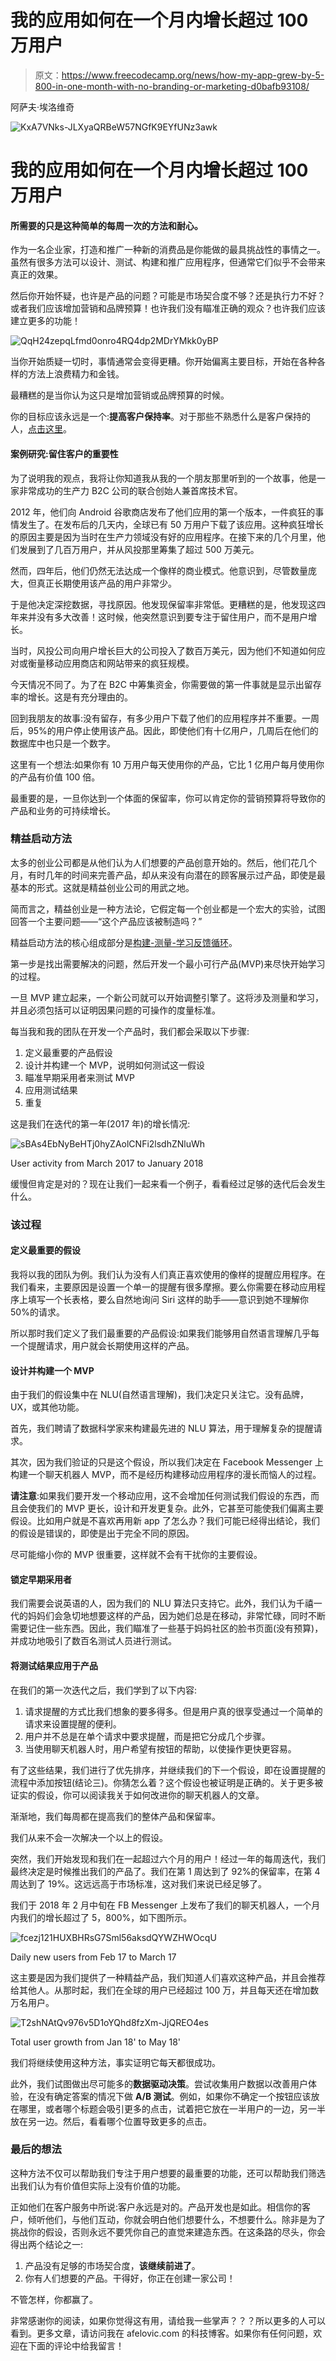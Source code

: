 # 我的应用如何在一个月内增长超过 100 万用户

> 原文：<https://www.freecodecamp.org/news/how-my-app-grew-by-5-800-in-one-month-with-no-branding-or-marketing-d0bafb93108/>

阿萨夫·埃洛维奇

![KxA7VNks-JLXyaQRBeW57NGfK9EYfUNz3awk](img/76a951028af7f669367cfe515f9d68f6.png)

# 我的应用如何在一个月内增长超过 100 万用户

#### 所需要的只是这种简单的每周一次的方法和耐心。

作为一名企业家，打造和推广一种新的消费品是你能做的最具挑战性的事情之一。虽然有很多方法可以设计、测试、构建和推广应用程序，但通常它们似乎不会带来真正的效果。

然后你开始怀疑，也许是产品的问题？可能是市场契合度不够？还是执行力不好？或者我们应该增加营销和品牌预算！也许我们没有瞄准正确的观众？也许我们应该建立更多的功能！

![QqH24zepqLfmd0onro4RQ4dp2MDrYMkk0yBP](img/926b9f9ab12ee13556e39259f3fa9b96.png)

当你开始质疑一切时，事情通常会变得更糟。你开始偏离主要目标，开始在各种各样的方法上浪费精力和金钱。

最糟糕的是当你认为这只是增加营销或品牌预算的时候。

你的目标应该永远是一个:**提高客户保持率**。对于那些不熟悉什么是客户保持的人，[点击这里](https://en.wikipedia.org/wiki/Customer_retention)。

#### 案例研究:留住客户的重要性

为了说明我的观点，我将让你知道我从我的一个朋友那里听到的一个故事，他是一家非常成功的生产力 B2C 公司的联合创始人兼首席技术官。

2012 年，他们向 Android 谷歌商店发布了他们应用的第一个版本，一件疯狂的事情发生了。在发布后的几天内，全球已有 50 万用户下载了该应用。这种疯狂增长的原因主要是因为当时在生产力领域没有好的应用程序。在接下来的几个月里，他们发展到了几百万用户，并从风投那里筹集了超过 500 万美元。

然而，四年后，他们仍然无法达成一个像样的商业模式。他意识到，尽管数量庞大，但真正长期使用该产品的用户非常少。

于是他决定深挖数据，寻找原因。他发现保留率非常低。更糟糕的是，他发现这四年来并没有多大改善！这时候，他突然意识到要专注于留住用户，而不是用户增长。

当时，风投公司向用户增长巨大的公司投入了数百万美元，因为他们不知道如何应对或衡量移动应用商店和网站带来的疯狂规模。

今天情况不同了。为了在 B2C 中筹集资金，你需要做的第一件事就是显示出留存率的增长。这是有充分理由的。

回到我朋友的故事:没有留存，有多少用户下载了他们的应用程序并不重要。一周后，95%的用户停止使用该产品。因此，即使他们有十亿用户，几周后在他们的数据库中也只是一个数字。

这里有一个想法:如果你有 10 万用户每天使用你的产品，它比 1 亿用户每月使用你的产品有价值 100 倍。

最重要的是，一旦你达到一个体面的保留率，你可以肯定你的营销预算将导致你的产品和业务的可持续增长。

### 精益启动方法

太多的创业公司都是从他们认为人们想要的产品创意开始的。然后，他们花几个月，有时几年的时间来完善产品，却从来没有向潜在的顾客展示过产品，即使是最基本的形式。这就是精益创业公司的用武之地。

简而言之，精益创业是一种方法论，它假定每一个创业都是一个宏大的实验，试图回答一个主要问题——“这个产品应该被制造吗？”

精益启动方法的核心组成部分是[构建-测量-学习反馈循环](https://www.mindtools.com/pages/article/build-measure-learn.htm)。

第一步是找出需要解决的问题，然后开发一个最小可行产品(MVP)来尽快开始学习的过程。

一旦 MVP 建立起来，一个新公司就可以开始调整引擎了。这将涉及测量和学习，并且必须包括可以证明因果问题的可操作的度量标准。

每当我和我的团队在开发一个产品时，我们都会采取以下步骤:

1.  定义最重要的产品假设
2.  设计并构建一个 MVP，说明如何测试这一假设
3.  瞄准早期采用者来测试 MVP
4.  应用测试结果
5.  重复

这是我们在迭代的第一年(2017 年)的增长情况:

![sBAs4EbNyBeHTj0hyZAolCNFi2lsdhZNluWh](img/8ff45bb6cdee68809256e9b77bb90511.png)

User activity from March 2017 to January 2018

缓慢但肯定是对的？现在让我们一起来看一个例子，看看经过足够的迭代后会发生什么。

### 该过程

#### 定义最重要的假设

我将以我的团队为例。我们认为没有人们真正喜欢使用的像样的提醒应用程序。在我们看来，主要原因是设置一个单一的提醒有很多摩擦。要么你需要在移动应用程序上填写一个长表格，要么自然地询问 Siri 这样的助手——意识到她不理解你 50%的请求。

所以那时我们定义了我们最重要的产品假设:如果我们能够用自然语言理解几乎每一个提醒请求，用户就会长期使用这样的产品。

#### 设计并构建一个 MVP

由于我们的假设集中在 NLU(自然语言理解)，我们决定只关注它。没有品牌，UX，或其他功能。

首先，我们聘请了数据科学家来构建最先进的 NLU 算法，用于理解复杂的提醒请求。

其次，因为我们验证的只是这个假设，所以我们决定在 Facebook Messenger 上构建一个聊天机器人 MVP，而不是经历构建移动应用程序的漫长而恼人的过程。

**请注意**:如果我们要开发一个移动应用，这不会增加任何测试我们假设的东西，而且会使我们的 MVP 更长，设计和开发更复杂。此外，它甚至可能使我们偏离主要假设。比如用户就是不喜欢再用新 app 了怎么办？我们可能已经得出结论，我们的假设是错误的，即使是出于完全不同的原因。

尽可能缩小你的 MVP 很重要，这样就不会有干扰你的主要假设。

#### 锁定早期采用者

我们需要会说英语的人，因为我们的 NLU 算法只支持它。此外，我们认为千禧一代的妈妈们会急切地想要这样的产品，因为她们总是在移动，非常忙碌，同时不断需要记住一些东西。因此，我们瞄准了一些基于妈妈社区的脸书页面(没有预算)，并成功地吸引了数百名测试人员进行测试。

#### 将测试结果应用于产品

在我们的第一次迭代之后，我们学到了以下内容:

1.  请求提醒的方式比我们想象的要多得多。但是用户真的很享受通过一个简单的请求来设置提醒的便利。
2.  用户并不总是在单个请求中要求提醒，而是把它分成几个步骤。
3.  当使用聊天机器人时，用户希望有按钮的帮助，以使操作更快更容易。

有了这些结果，我们进行了优先排序，并继续我们的下一个假设，即在设置提醒的流程中添加按钮(结论三)。你猜怎么着？这个假设也被证明是正确的。关于更多被证实的假设，你可以阅读我关于如何改进你的聊天机器人的文章。

渐渐地，我们每周都在提高我们的整体产品和保留率。

我们从来不会一次解决一个以上的假设。

突然，我们开始发现和我们在一起超过六个月的用户！经过一年的每周迭代，我们最终决定是时候推出我们的产品了。我们在第 1 周达到了 92%的保留率，在第 4 周达到了 19%。这远远高于市场标准，这对我们来说已经足够了。

我们于 2018 年 2 月中旬在 FB Messenger 上发布了我们的聊天机器人，一个月内我们的增长超过了 5，800%，如下图所示。

![fcezj121HUXBHRsG7Sml56aksdQYWZHWOcqU](img/f617b7f033a543699f34ccba34a77306.png)

Daily new users from Feb 17 to March 17

这主要是因为我们提供了一种精益产品，我们知道人们喜欢这种产品，并且会推荐给其他人。从那时起，我们在全球的用户已经超过 100 万，并且每天还在增加数万名用户。

![T2shNAtQv976v5D1oYQhd8fzXm-JjQREO4es](img/392a4cbce54a4fdd92b0947b333ee26b.png)

Total user growth from Jan 18' to May 18'

我们将继续使用这种方法，事实证明它每天都很成功。

此外，我们试图做出尽可能多的**数据驱动决策**。尝试收集用户数据以改善用户体验，在没有确定答案的情况下做 **A/B 测试**。例如，如果你不确定一个按钮应该放在哪里，或者哪个标题会吸引更多的点击，试着把它放在一半用户的一边，另一半放在另一边。然后，看看哪个位置导致更多的点击。

### 最后的想法

这种方法不仅可以帮助我们专注于用户想要的最重要的功能，还可以帮助我们筛选出我们认为有价值但实际上没有价值的功能。

正如他们在客户服务中所说:客户永远是对的。产品开发也是如此。相信你的客户，倾听他们，与他们互动，你就会明白他们想要什么，不想要什么。除非是为了挑战你的假设，否则永远不要凭你自己的直觉来建造东西。在这条路的尽头，你会得出两个结论之一:

1.  产品没有足够的市场契合度，**该继续前进了**。
2.  你有人们想要的产品。干得好，你正在创建一家公司！

不管怎样，你都赢了。

非常感谢你的阅读，如果你觉得这有用，请给我一些掌声？？？所以更多的人可以看到。更多文章，请访问我在 afelovic.com 的科技博客。如果你有任何问题，欢迎在下面的评论中给我留言！